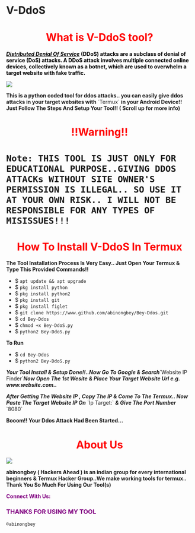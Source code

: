 # V-DdoS<h1 style="color:red" align="center">What is V-DdoS tool?</h1>
<div>
<p style="color:black"><b><i><u>Distributed Denial Of Service</u></i> (DDoS) attacks are a subclass of denial of service (DoS) attacks. A DDoS attack involves multiple connected online devices, collectively known as a botnet, which are used to overwhelm a target website with fake traffic.</b></p>
<img src="https://www.instagram.com/p/CpW8HFVJWaM/?igshid=YmMyMTA2M2Y=.jpg">
<p style="color:80% black"><b>This is a python coded tool for ddos attacks.. you can easily give ddos attacks in your target websites with</b> `Termux` <b>in your Android Device!! Just Follow The Steps And Setup Your Tool!! ( Scroll up for more info) </b> 
<br>
<h1 align="center" style="color:red">!!Warning!! <h1>

`Note: THIS TOOL IS JUST ONLY FOR EDUCATIONAL PURPOSE..GIVING DDOS ATTACKs WITHOUT SITE OWNER'S PERMISSION IS ILLEGAL.. SO USE IT AT YOUR OWN RISK.. I WILL NOT BE RESPONSIBLE FOR ANY TYPES OF MISISSUES!!!`

<h1 style="color:red" align="center"> How To Install V-DdoS In Termux</h1>

<p><b>The Tool Installation Process Is Very Easy.. Just Open Your Termux & Type This Provided Commands!!</b></p>

- $ `apt update && apt upgrade`
- $ `pkg install python`
- $ `pkg install python2`
- $ `pkg install git`
- $ `pkg install figlet`
- $ `git clone https://www.github.com/abinongbey/Bey-Ddos.git`
- $ `cd Bey-Ddos`
- $ `chmod +x Bey-DdoS.py`
- $ `python2 Bey-DdoS.py`

<p><b>To Run</b></p>

- $ `cd Bey-Ddos`
- $ `python2 Bey-DdoS.py`

<p><b><i> Your Tool Install & Setup Done!!..Now Go To Google & Search</i></b>`Website IP Finder`<b><i>Now  Open The 1st Wesite & Place Your Target Website Url e.g. www.website.com..</b></i></p>

<p><b><i>After Getting The Website IP , Copy The IP & Come To The Termux.. Now Paste The Target Website IP On</b></i> `Ip Target:` <b><i>& Give The Port Number</b></i> `8080` </p>

<p><b> Booom!! Your Ddos Attack Had Been Started...</b> </p>
<div>
<h1 style="color:red" align="center"> About Us </h1>

<img src="https://www.instagram.com/p/CpW8HFVJWaM/?igshid=YmMyMTA2M2Y=.jpg">

<p><b>abinongbey ( Hackers Ahead ) is an indian group for every international beginners & Termux Hacker Group..We make working tools for termux.. Thank You So Much For Using Our Tool(s)</b></p>

<p style="color:purple"><b>Connect With Us:</b></p>

<h3 style="color:purple"> THANKS FOR USING MY TOOL </h3>

``©abinongbey``

